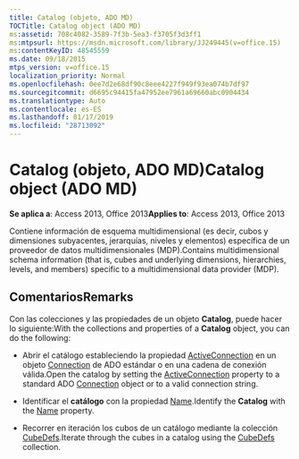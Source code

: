 ```yaml
---
title: Catalog (objeto, ADO MD)
TOCTitle: Catalog object (ADO MD)
ms:assetid: 708c4082-3589-7f3b-5ea3-f3705f3d3ff1
ms:mtpsurl: https://msdn.microsoft.com/library/JJ249445(v=office.15)
ms:contentKeyID: 48545559
ms.date: 09/18/2015
mtps_version: v=office.15
localization_priority: Normal
ms.openlocfilehash: 0ee7d2e68df90c8eee4227f949f93ea074b7df97
ms.sourcegitcommit: d6695c94415fa47952ee7961a69660abc0904434
ms.translationtype: Auto
ms.contentlocale: es-ES
ms.lasthandoff: 01/17/2019
ms.locfileid: "28713092"
---
```

# <a name="catalog-object-ado-md"></a><span data-ttu-id="cd764-102">Catalog (objeto, ADO MD)</span><span class="sxs-lookup"><span data-stu-id="cd764-102">Catalog object (ADO MD)</span></span>


<span data-ttu-id="cd764-103">**Se aplica a**: Access 2013, Office 2013</span><span class="sxs-lookup"><span data-stu-id="cd764-103">**Applies to**: Access 2013, Office 2013</span></span>

<span data-ttu-id="cd764-104">Contiene información de esquema multidimensional (es decir, cubos y dimensiones subyacentes, jerarquías, niveles y elementos) específica de un proveedor de datos multidimensionales (MDP).</span><span class="sxs-lookup"><span data-stu-id="cd764-104">Contains multidimensional schema information (that is, cubes and underlying dimensions, hierarchies, levels, and members) specific to a multidimensional data provider (MDP).</span></span>

## <a name="remarks"></a><span data-ttu-id="cd764-105">Comentarios</span><span class="sxs-lookup"><span data-stu-id="cd764-105">Remarks</span></span>

<span data-ttu-id="cd764-106">Con las colecciones y las propiedades de un objeto **Catalog**, puede hacer lo siguiente:</span><span class="sxs-lookup"><span data-stu-id="cd764-106">With the collections and properties of a **Catalog** object, you can do the following:</span></span>

- <span data-ttu-id="cd764-107">Abrir el catálogo estableciendo la propiedad [ActiveConnection](activeconnection-property-ado-md.md) en un objeto [Connection](connection-object-ado.md) de ADO estándar o en una cadena de conexión válida.</span><span class="sxs-lookup"><span data-stu-id="cd764-107">Open the catalog by setting the [ActiveConnection](activeconnection-property-ado-md.md) property to a standard ADO [Connection](connection-object-ado.md) object or to a valid connection string.</span></span>

- <span data-ttu-id="cd764-108">Identificar el **catálogo** con la propiedad [Name](name-property-ado-md.md).</span><span class="sxs-lookup"><span data-stu-id="cd764-108">Identify the **Catalog** with the [Name](name-property-ado-md.md) property.</span></span>

- <span data-ttu-id="cd764-109">Recorrer en iteración los cubos de un catálogo mediante la colección [CubeDefs](cubedefs-collection-ado-md.md).</span><span class="sxs-lookup"><span data-stu-id="cd764-109">Iterate through the cubes in a catalog using the [CubeDefs](cubedefs-collection-ado-md.md) collection.</span></span>

